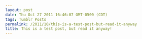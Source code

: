 ```yaml
---
layout: post
date: Thu Oct 27 2011 16:46:07 GMT-0500 (CDT)
tags: Tumblr Posts
permalink: /2011/10/this-is-a-test-post-but-read-it-anyway
title: This is a test post, but read it anyway!
---
```



